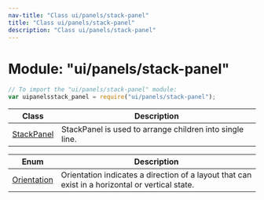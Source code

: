 ```yaml
---
nav-title: "Class ui/panels/stack-panel"
title: "Class ui/panels/stack-panel"
description: "Class ui/panels/stack-panel"
---
```

# Module: "ui/panels/stack-panel"

``` JavaScript
// To import the "ui/panels/stack-panel" module:
var uipanelsstack_panel = require("ui/panels/stack-panel");
```

Class | Description
------|------------
[StackPanel](../../../ui/panels/stack-panel/StackPanel.md) | StackPanel is used to arrange children into single line.

Enum | Description
------|------------
[Orientation](../../../ui/panels/stack-panel/Orientation.md) | Orientation indicates a direction of a layout that can exist in a horizontal or vertical state.